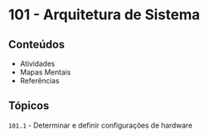 # 101 - Arquitetura de Sistema

## Conteúdos
- Atividades 
- Mapas Mentais
- Referências

## Tópicos
`101.1` - Determinar e definir configurações de hardware